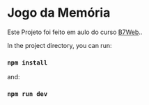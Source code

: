 # Jogo da Memória

Este Projeto foi feito em aulo do curso [B7Web](https://www.b7web.com.br)..

In the project directory, you can run:

### `npm install`

and:

### `npm run dev`

